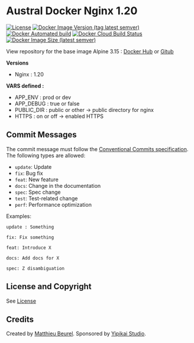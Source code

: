 # Austral Docker Nginx 1.20

[![License](https://img.shields.io/github/license/austral-project/docker-nginx)](https://img.shields.io/github/license/austral-project/docker-nginx)
[![Docker Image Version (tag latest semver)](https://img.shields.io/docker/v/australproject/nginx/1.20)](https://img.shields.io/docker/v/australproject/nginx/1.20)
[![Docker Automated build](https://img.shields.io/docker/automated/australproject/nginx)](https://img.shields.io/docker/automated/australproject/alpine)
[![Docker Cloud Build Status](https://img.shields.io/docker/cloud/build/australproject/nginx)](https://img.shields.io/docker/cloud/build/australproject/nginx)
[![Docker Image Size (latest semver)](https://img.shields.io/docker/image-size/australproject/nginx)](https://img.shields.io/docker/image-size/australproject/nginx)

View repository for the base image Alpine 3.15 : [Docker Hub](https://hub.docker.com/r/australproject/alpine/) or [Gitub](https://github.com/austral-project/docker-alpine)

__Versions__
* Nginx : 1.20

__VARS defined :__
* APP_ENV : prod or dev
* APP_DEBUG : true or false
* PUBLIC_DIR : public or other -> public directory for nginx
* HTTPS : on or off -> enabled HTTPS

## Commit Messages

The commit message must follow the [Conventional Commits specification](https://www.conventionalcommits.org/).
The following types are allowed:

* `update`: Update
* `fix`: Bug fix
* `feat`: New feature
* `docs`: Change in the documentation
* `spec`: Spec change
* `test`: Test-related change
* `perf`: Performance optimization

Examples:

    update : Something

    fix: Fix something

    feat: Introduce X

    docs: Add docs for X

    spec: Z disambiguation

## License and Copyright
See [License](https://austral.dev/en/license)

## Credits
Created by [Matthieu Beurel](https://www.mbeurel.com). Sponsored by [Yipikai Studio](https://yipikai.studio).